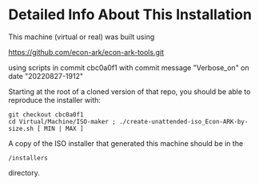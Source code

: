 # Detailed Info About This Installation

This machine (virtual or real) was built using 

https://github.com/econ-ark/econ-ark-tools.git

using scripts in commit cbc0a0f1 
with commit message "Verbose_on"
on date "20220827-1912"

Starting at the root of a cloned version of that repo,
you should be able to reproduce the installer with:

    git checkout cbc0a0f1
    cd Virtual/Machine/ISO-maker ; ./create-unattended-iso_Econ-ARK-by-size.sh [ MIN | MAX ]

A copy of the ISO installer that generated this machine should be in the

    /installers

directory.

